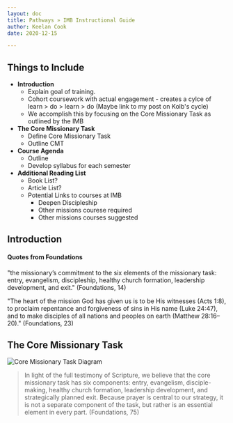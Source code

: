 ```yaml
---
layout: doc
title: Pathways » IMB Instructional Guide
author: Keelan Cook
date: 2020-12-15

---
```


## Things to Include
* **Introduction**
	* Explain goal of training.
	* Cohort coursework with actual engagement - creates a cylce of learn > do > learn > do (Maybe link to my post on Kolb's cycle)
	* We accomplish this by focusing on the Core Missionary Task as outlined by the IMB
* **The Core Missionary Task**
	* Define Core Missionary Task
	* Outline CMT
* **Course Agenda**
	* Outline 
	* Develop syllabus for each semester
* **Additional Reading List**
	* Book List?
	* Article List?
	* Potential Links to courses at IMB
		* Deepen Discipleship
		* Other missions courese required
		* Other missions courses suggested

## Introduction

#### Quotes from Foundations
"the missionary’s commitment to the six elements of the missionary task: entry, evangelism, discipleship, healthy church formation, leadership development, and exit." (Foundations, 14)

"The heart of the mission God has given us is to be His witnesses (Acts 1:8), to proclaim repentance and forgiveness of sins in His name (Luke 24:47), and to make disciples of all nations and peoples on earth (Matthew 28:16–20)." (Foundations, 23)



## The Core Missionary Task
![Core Missionary Task Diagram](https://i.imgur.com/JytpIwC.png)

>In light of the full testimony of Scripture, we believe that the core missionary task has six components: entry, evangelism, disciple-making, healthy church formation, leadership development, and strategically planned exit. Because prayer is central to our strategy, it is not a separate component of the task, but rather is an essential element in every part. (Foundations, 75)
<!--stackedit_data:
eyJoaXN0b3J5IjpbLTE0MDk2NDEzNDgsNDYzOTI3NTY0LC0zNz
M0MTA2MCwxNDg0NTA1OTU3LC04NDY3MDg3MywtMjEzNzQyNzU1
MiwtMTY1NzkxMzAxMCwtMTA0ODE1NjI0OV19
-->